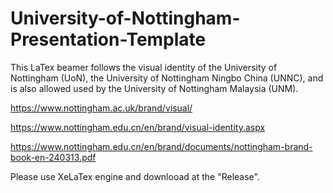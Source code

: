 # University-of-Nottingham-Presentation-Template
This LaTex beamer follows the visual identity of the University of Nottingham (UoN), the University of Nottingham Ningbo China (UNNC), and is also allowed used by the University of Nottingham Malaysia (UNM).

https://www.nottingham.ac.uk/brand/visual/ 

https://www.nottingham.edu.cn/en/brand/visual-identity.aspx 

https://www.nottingham.edu.cn/en/brand/documents/nottingham-brand-book-en-240313.pdf

Please use XeLaTex engine and downlooad at the "Release".
